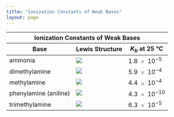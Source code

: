 ```yaml
---
title: "Ionization Constants of Weak Bases"
layout: page
---
```



<table summary="A table of three columns is titled &#x201C;Ionization Constants of Weak Bases.&#x201D; From left to right, the column headings are &#x201C;Base, Lewis Structure, and K subscript b at 25 degrees Celsius. From left to right the first row contains &#x201C;ammonia,&#x201D; an image of its Lewis Structure, and 1.8 times ten to the negative fifth power. The Lewis Structure is the letter N with two side by side dots above it. A line connected to the letter H stems from the left, right, and bottom of the central N. The second row contains &#x201C;dimethylamine,&#x201D; an image of its Lewis Structure, and 5.9 times ten to the negative fourth power. The Lewis Structure is the letter N with two side by side dots below it. A line connects upward to the letter H. Lines from the left and right of the central N connect to a C on both sides. Each C has an H connected above, below, and to the exterior of the structure. The third row contains &#x201C;methylamine,&#x201D; an image of its Lewis Structure, and 4.4 times ten to the negative fourth power. The Lewis Structure is the letter N with two side by side dots above it. Two lines stem from this N and connect to an H to the right and below. A line stems from the left of the N connecting to the letter C. This C has an H connected above, below, and to the left. The fourth row contains &#x201C;phenylamine (aniline),&#x201D; an image of its Lewis Structure, and 4.3 times ten to the negative tenth power. The Lewis Structure is the letter N with two side by side dots below it. Two lines stem diagonally from the bottom of the N connecting to an H to the left and another to the right. A line stems upward from the N connecting to a C which is the lowest corner of a hexagon with the letter C at each of its 6 corners. The bottom-most C has 1 line connecting it to the next C to the left, and two lines connecting it to the C to its right. The 6 sides of the hexagon repeat this pattern, alternating single and double lines. Excluding the Bottom-most C, every other C has a line connecting it to an H extending outward from the center of the hexagon. The fifth row contains &#x201C;trimethylamine,&#x201D; an image of its Lewis Structure, and 6.3 times ten to the negative fifth power. The Lewis Structure is a Central N with two dots below it and lines stemming from the top, the left, and the right each connecting to a separate letter C. Each C has three lines connecting to a unique letter H for each line." class="span-all"><thead>
<tr valign="middle">
<th colspan="3" data-align="center">Ionization Constants of Weak Bases</th>
</tr>
<tr valign="middle">
<th data-align="left">Base</th>
<th data-align="left">Lewis Structure</th>
<th data-align="left"><em>K</em><sub>b</sub> at 25 °C</th>
</tr>
</thead><tbody>
<tr valign="middle">
<td data-align="left">ammonia</td>
<td data-align="left"><span data-type="media" data-alt=" "><img src="../resources/CNX_Chem_00_II_lsammonia_img.jpg" alt=" " /></span></td>
<td data-align="left">1.8 <math xmlns="http://www.w3.org/1998/Math/MathML"><mo>×</mo></math> 10<sup>−5</sup></td>
</tr>
<tr valign="middle">
<td data-align="left">dimethylamine</td>
<td data-align="left">
<span data-type="media" data-alt="&#xA0;">
<img src="../resources/CNX_Chem_00_II_lsdimethyl_img.jpg" alt="&#xA0;" />
</span>
</td>
<td data-align="left">5.9 <math xmlns="http://www.w3.org/1998/Math/MathML"><mo>×</mo></math> 10<sup>−4</sup></td>
</tr>
<tr valign="middle">
<td data-align="left">methylamine</td>
<td data-align="left"><span data-type="media" data-alt="&#xA0;"><img src="../resources/CNX_Chem_00_II_lsmethylam_img.jpg" alt="&#xA0;" /></span></td>
<td data-align="left">4.4 <math xmlns="http://www.w3.org/1998/Math/MathML"><mo>×</mo></math> 10<sup>−4</sup></td>
</tr>
<tr valign="middle">
<td data-align="left">phenylamine (aniline)</td>
<td data-align="left">
<span data-type="media" data-alt="&#xA0;">
<img src="../resources/CNX_Chem_00_II_lsphenylam_img.jpg" alt="&#xA0;" />
</span></td>
<td data-align="left">4.3 <math xmlns="http://www.w3.org/1998/Math/MathML"><mo>×</mo></math> 10<sup>−10</sup></td>
</tr>
<tr valign="middle">
<td data-align="left">trimethylamine</td>
<td data-align="left"><span data-type="media" data-alt="&#xA0;"><img src="../resources/CNX_Chem_00_II_lstrimethy_img.jpg" alt="&#xA0;" /></span></td>
<td data-align="left">6.3 <math xmlns="http://www.w3.org/1998/Math/MathML"><mo>×</mo></math> 10<sup>−5</sup></td>
</tr>
</tbody></table>

